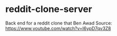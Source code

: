 # reddit-clone-server

Back end for a reddit clone that Ben Awad 
Source: https://www.youtube.com/watch?v=I6ypD7qv3Z8
